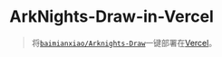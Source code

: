 # ArkNights-Draw-in-Vercel
> 将[`baimianxiao/Arknights-Draw`](https://github.com/baimianxiao/Arknights-Draw)一键部署在[Vercel](https://vercel.com)。
